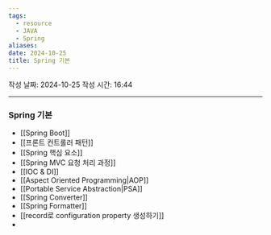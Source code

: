 ```yaml
---
tags:
  - resource
  - JAVA
  - Spring
aliases: 
date: 2024-10-25
title: Spring 기본
---
```


작성 날짜: 2024-10-25
작성 시간: 16:44

---

### Spring 기본

- [[Spring Boot]]
- [[프론트 컨트롤러 패턴]]
- [[Spring 핵심 요소]]
- [[Spring MVC 요청 처리 과정]]
- [[IOC & DI]]
- [[Aspect Oriented Programming|AOP]]
- [[Portable Service Abstraction|PSA]]
- [[Spring Converter]]
- [[Spring Formatter]]
- [[record로 configuration property 생성하기]]
- 